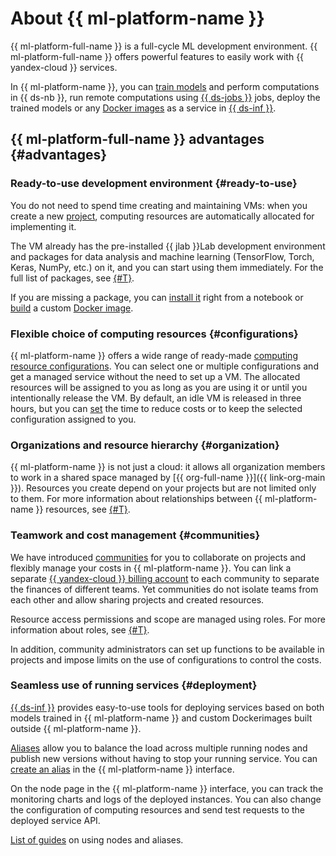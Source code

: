 # About {{ ml-platform-name }}

{{ ml-platform-full-name }} is a full-cycle ML development environment. {{ ml-platform-full-name }} offers powerful features to easily work with {{ yandex-cloud }} services.

In {{ ml-platform-name }}, you can [train models](./models/index.md) and perform computations in {{ ds-nb }}, run remote computations using [{{ ds-jobs }}](jobs/index.md) jobs, deploy the trained models or any [Docker images](docker.md) as a service in [{{ ds-inf }}](#deployment).

## {{ ml-platform-full-name }} advantages {#advantages}

### Ready-to-use development environment {#ready-to-use}

You do not need to spend time creating and maintaining VMs: when you create a new [project](project.md), computing resources are automatically allocated for implementing it.

The VM already has the pre-installed {{ jlab }}Lab development environment and packages for data analysis and machine learning (TensorFlow, Torch, Keras, NumPy, etc.) on it, and you can start using them immediately. For the full list of packages, see [{#T}](preinstalled-packages.md).

If you are missing a package, you can [install it](../operations/projects/install-dependencies.md) right from a notebook or [build](../operations/user-images.md) a custom [Docker image](docker.md).

### Flexible choice of computing resources {#configurations}

{{ ml-platform-name }} offers a wide range of ready-made [computing resource configurations](configurations.md). You can select one or multiple configurations and get a managed service without the need to set up a VM. The allocated resources will be assigned to you as long as you are using it or until you intentionally release the VM. By default, an idle VM is released in three hours, but you can [set](../operations/projects/update.md) the time to reduce costs or to keep the selected configuration assigned to you.

### Organizations and resource hierarchy {#organization}

{{ ml-platform-name }} is not just a cloud: it allows all organization members to work in a shared space managed by [{{ org-full-name }}]({{ link-org-main }}). Resources you create depend on your projects but are not limited only to them. For more information about relationships between {{ ml-platform-name }} resources, see [{#T}](resource-model.md).

### Teamwork and cost management {#communities}

We have introduced [communities](community.md) for you to collaborate on projects and flexibly manage your costs in {{ ml-platform-name }}. You can link a separate [{{ yandex-cloud }} billing account](../../billing/concepts/billing-account.md) to each community to separate the finances of different teams. Yet communities do not isolate teams from each other and allow sharing projects and created resources.

Resource access permissions and scope are managed using roles. For more information about roles, see [{#T}](../security/index.md).

In addition, community administrators can set up functions to be available in projects and impose limits on the use of configurations to control the costs.

### Seamless use of running services {#deployment}

[{{ ds-inf }}](deploy/index.md) provides easy-to-use tools for deploying services based on both models trained in {{ ml-platform-name }} and custom Dockerimages built outside {{ ml-platform-name }}.

[Aliases](deploy/index.md#alias) allow you to balance the load across multiple running nodes and publish new versions without having to stop your running service. You can [create an alias](../operations/deploy/alias-create.md) in the {{ ml-platform-name }} interface.

On the node page in the {{ ml-platform-name }} interface, you can track the monitoring charts and logs of the deployed instances. You can also change the configuration of computing resources and send test requests to the deployed service API.

[List of guides](../operations/index.md#deploy) on using nodes and aliases.
